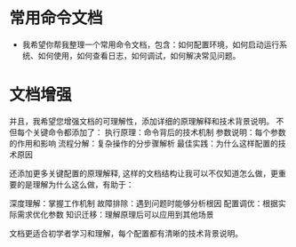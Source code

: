 # 常用命令文档

- 我希望你帮我整理一个常用命令文档，包含：如何配置环境，如何启动运行系统、如何使用，如何查看日志，如何调试，如何解决常见问题。

# 文档增强

并且，我希望您增强文档的可理解性，添加详细的原理解释和技术背景说明。
不但每个关键命令都添加了：
执行原理：命令背后的技术机制
参数说明：每个参数的作用和影响
流程分解：复杂操作的分步骤解析
最佳实践：为什么这样配置的技术原因

还添加更多关键配置的原理解释,
这样的文档结构让我可以不仅知道怎么做，更重要的是理解为什么这么做，有助于：

深度理解：掌握工作机制
故障排除：遇到问题时能够分析根因
配置调优：根据实际需求优化参数
知识迁移：理解原理后可以应用到其他场景

文档更适合初学者学习和理解，每个配置都有清晰的技术背景说明。